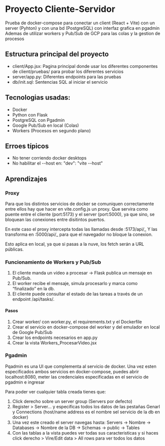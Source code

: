 # Proyecto Cliente-Servidor

Prueba de docker-compose para conectar un client (React + Vite)
con un server (Pyhton) y con una bd (PostgreSQL) con interfaz grafica en pgadmin
Ademas de utilizar workers y Pub/Sub de GCP para las colas y la gestion de procesos

## Estructura principal del proyecto

- client/App.jsx: Pagina principal donde usar los diferentes componentes de client/pruebas/ para probar los diferentes servicios
- server/app.py: Diferentes endpoints para las pruebas
- db/init.sql: Sentencias SQL al iniciar el servicio

## Tecnologias usadas:

- Docker
- Python con Flask
- PostgreSQL con Pgadmin
- Google Pub/Sub en local (Colas)
- Workers (Procesos en segundo plano)

## Erroes típicos

- No tener corriendo docker desktops
- No habilitar el --host en: "dev": "vite --host"

## Aprendizajes

### Proxy

Para que los distintos servicios de docker se comuniquen correctamente entre ellos
hay que hacer en vite.config.js un proxy. Que servira como puente entre el cliente (port:5173)
y el server (port:5000), ya que sino, se bloquean las conexiones entre disitintos puertos.

En este caso el proxy intercepta todas las llamadas desde :5173/api/_
Y las transforma en :5000/api/_ para que el navegador no bloque la conexion.

Esto aplica en local, ya que si pasas a la nuve, los fetch serán a URL públicas.

### Funcionamiento de Workers y Pub/Sub

1. El cliente manda un vídeo a procesar → Flask publica un mensaje en Pub/Sub.
2. El worker recibe el mensaje, simula procesarlo y marca como “finalizado” en la db.
3. El cliente puede consultar el estado de las tareas a través de un endpoint /api/tasks/<id>.

#### Pasos

1. Crear worker/ con worker.py, el requirements.txt y el Dockerfile
2. Crear el servicio en docker-compose del worker y del emulador en local de Google Pub/Sub
3. Crear los endpoints necesarios en app.py
4. Crear la vista Workers_ProcesarVideo.jsx

### Pgadmin

Pqadmin es una UI que complementa al servicio de docker. Una vez esten especificados ambos servicios en docker-compose,
puedes abrir localhost:8080, meter las credenciales especificadas en el servicio de pgadmin e ingresar

Para poder ver cualquier tabla creada tienes que:

1. Click derecho sobre un server group (Servers por defecto)
2. Register > Server... y especificas todos los datos de las pestañas Genarl y Connections (host/name address es el nombre sel servicio de la db en docker)
3. Una vez este creado el server navegas hasta: Servers → Nombre → Databases → Nombre de la DB → Schemas → public → Tables
4. Con las tablas a la vista puedes ver todas sus caracteristicas y si haces click derecho > Vire/Edit data > All rows para ver todos los datos
